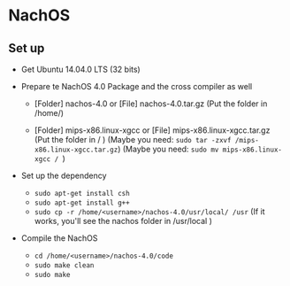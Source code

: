 # NachOS

## Set up

- Get Ubuntu 14.04.0 LTS (32 bits)
- Prepare te NachOS 4.0 Package and the cross compiler as well
  - [Folder] nachos-4.0 or [File] nachos-4.0.tar.gz 
    (Put the folder in /home/<username>)
 
  - [Folder] mips-x86.linux-xgcc or [File] mips-x86.linux-xgcc.tar.gz
    (Put the folder in / )
    (Maybe you need: ```sudo tar -zxvf /mips-x86.linux-xgcc.tar.gz```)
    (Maybe you need: ```sudo mv mips-x86.linux-xgcc / ```)
  
- Set up the dependency
  - ```sudo apt-get install csh```
  - ```sudo apt-get install g++```
  - ```sudo cp -r /home/<username>/nachos-4.0/usr/local/ /usr```
  (If it works, you'll see the nachos folder in /usr/local )
  
- Compile the NachOS
  - ```cd /home/<username>/nachos-4.0/code```
  - ```sudo make clean```
  - ```sudo make ```
